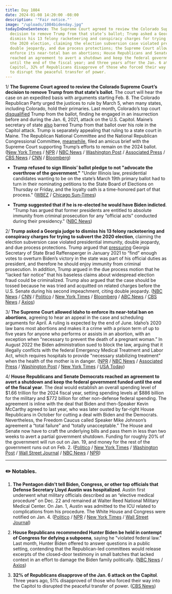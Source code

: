```yaml
---
title: Day 1084
date: 2024-01-08 14:20:00 -08:00
description: '"Fair notice."'
image: "/uploads/1084bidenday.jpg"
todayInOneSentence: The Supreme Court agreed to review the Colorado Supreme Court’s
  decision to remove Trump from that state’s ballot; Trump asked a Georgia judge to
  dismiss his 13 felony racketeering and conspiracy charges for trying to subvert
  the 2020 election, claiming the election subversion case violated presidential immunity,
  double jeopardy, and due process protections; the Supreme Court allowed Idaho to
  enforce its near-total ban on abortions; House Republicans and Senate Democrats
  reached an agreement to avert a shutdown and keep the federal government funded
  until the end of the fiscal year; and three years after the Jan. 6 attack on the
  Capitol, 32% of Republicans disapprove of those who forced their way into the Capitol
  to disrupt the peaceful transfer of power.
---
```


1/ **The Supreme Court agreed to review the Colorado Supreme Court’s decision to remove Trump from that state’s ballot**. The court will hear the case on an expedited basis with arguments starting Feb. 8. The Colorado Republican Party urged the justices to rule by March 5, when many states, including Colorado, hold their primaries. Last month, Colorado’s top court [disqualified](https://whatthefuckjusthappenedtoday.com/2023/12/19/day-1064/#1-the-colorado-supreme-court-removed) Trump from the ballot, finding he engaged in an insurrection before and during the Jan. 6, 2021, attack on the U.S. Capitol. Maine’s secretary of state [also](https://whatthefuckjusthappenedtoday.com/2024/01/02/day-1078/#1-maine%E2%80%99s-secretary-of-state-removed) barred Trump from that ballot over his role in the Capitol attack. Trump is separately appealing that ruling to a state court in Maine. The Republican National Committee and the National Republican Congressional Committee, [meanwhile](https://www.politico.com/news/2024/01/05/rnc-nrcc-supreme-court-amicus-brief-trump-00134069), filed an amicus brief with the Supreme Court supporting Trump’s efforts to remain on the 2024 ballot. ([New York Times](https://www.nytimes.com/2024/01/05/us/trump-supreme-court-colorado-ballot.html) / [NPR](https://www.npr.org/2024/01/05/1222859510/supreme-court-colorado-ballots) / [NBC News](https://www.nbcnews.com/politics/supreme-court/supreme-court-agrees-weigh-whether-trump-can-kicked-ballot-colorado-rcna132058) / [Washington Post](https://www.washingtonpost.com/politics/2024/01/05/supreme-court-trump-colorado-ballot-insurrection/) / [Associated Press](https://apnews.com/article/supreme-court-trump-insurrection-2024-election-0baac5ba0c1868e437e365af17eeab24) /[ CBS News](https://www.cbsnews.com/news/trump-colorado-case-2024-ballot-supreme-court/) / [CNN](https://www.cnn.com/2024/01/05/politics/supreme-court-trump-colorado-14th-amendment-insurrectionist-clause/index.html) / [Bloomberg](https://www.bloomberg.com/news/articles/2024-01-05/supreme-court-agrees-to-hear-trump-colorado-ballot-appeal?sref=MIBMEEoj))

* **Trump refused to sign Illinois’ ballot pledge to not "advocate the overthrow of the government."** "Under Illinois law, presidential candidates wanting to be on the state’s March 19th primary ballot had to turn in their nominating petitions to the State Board of Elections on Thursday or Friday, and the loyalty oath is a time-honored part of that process." ([WBEZ](https://www.wbez.org/stories/trump-did-not-sign-illinois-candidate-loyalty-oath/1d1fbaf4-261f-4c15-b466-8fb749d404e1) / [Chicago Sun-Times](https://chicago.suntimes.com/2024/1/6/24027720/donald-trump-loyalty-oath-illinois-ballot-advocate-overthrow-government-pledge-mccarthy-red-scare))

* **Trump suggested that if he is re-elected he would have Biden indicted**. “Trump has argued that former presidents are entitled to absolute immunity from criminal prosecution for any “official acts” conducted during their presidency." ([NBC News](https://www.nbcnews.com/politics/donald-trump/trump-suggests-re-elected-biden-indicted-rcna132810))

2/ **Trump asked a Georgia judge to dismiss his 13 felony racketeering and conspiracy charges for trying to subvert the 2020 election**, claiming the election subversion case violated presidential immunity, double jeopardy, and due process protections. Trump argued that [pressuring](https://whatthefuckjusthappenedtoday.com/2021/01/04/day-1446/#1-trump-pressured-georgia%E2%80%99s-secretar) Georgia Secretary of State Brad Raffensperger in January 2021 to “find” enough votes to overturn Biden’s victory in the state was part of his official duties as president, and therefore he should enjoy immunity from criminal prosecution. In addition, Trump argued in the due process motion that he "lacked fair notice” that his baseless claims about widespread election fraud could be criminalized. Trump also argued that the case should be tossed because he was tried and acquitted on related charges before the U.S. Senate during his second impeachment, citing double jeopardy. ([NBC News](https://www.nbcnews.com/politics/donald-trump/trump-moves-dismiss-georgia-election-case-presidential-immunity-ground-rcna132858) / [CNN](https://www.cnn.com/2024/01/08/politics/trump-fulton-county-georgia-immunity/index.html) / [Politico](https://www.politico.com/news/2024/01/08/trump-seeks-georgia-dismissal-immunity-00134305) / [New York Times](https://www.nytimes.com/2024/01/08/us/trump-georgia-election-case-immunity.html) / [Bloomberg](https://www.bloomberg.com/news/articles/2024-01-05/new-york-now-seeks-370-million-from-trump-in-civil-fraud-trial?sref=MIBMEEoj) / [ABC News](https://abcnews.go.com/US/trump-seeks-dismiss-georgia-election-interference-case-based/story?id=106195551) / [CBS News](https://www.cbsnews.com/news/trump-georgia-case/) / [Axios](https://www.axios.com/2024/01/08/trump-immunity-clause-filing-georgia))

3/ **The Supreme Court allowed Idaho to enforce its near-total ban on abortions**, agreeing to hear an appeal in the case and scheduling arguments for April. A ruling is expected by the end of June. Idaho’s 2020 law bans most abortions and makes it a crime with a prison term of up to five years for anyone who performs or assists in an abortion, with an exception when “necessary to prevent the death of a pregnant woman.” In August 2022 the Biden administration sued to block the law, arguing that it illegally conflicts with the federal Emergency Medical Treatment and Labor Act, which requires hospitals to provide "necessary stabilizing treatment" when the health of the mother is in danger. ([NPR](https://www.npr.org/2024/01/05/1216284896/supreme-court-allows-idaho-abortion-ban-to-be-enacted-first-such-ruling-since-do) / [NBC News](https://www.nbcnews.com/politics/supreme-court/supreme-court-allows-idaho-enforce-abortion-law-emergency-room-doctors-rcna127244) / [Associated Press](https://apnews.com/article/supreme-court-abortion-medical-emergencies-idaho-8ca89d7de0c1fa9256dcd27d1847e144) / [Washington Post](https://www.washingtonpost.com/politics/2024/01/05/abortion-idaho-supreme-court-hospitals-emtala/) / [New York Times](https://www.nytimes.com/2024/01/05/us/politics/supreme-court-idaho-abortion-ban.html) / [USA Today](https://www.usatoday.com/story/news/politics/2024/01/05/supreme-court-idaho-abortion-ban-emergency-room/71829321007/))

4/ **House Republicans and Senate Democrats reached an agreement to avert a shutdown and keep the federal government funded until the end of the fiscal year**. The deal would establish an overall spending level of $1.66 trillion for the 2024 fiscal year, setting spending levels at $886 billion for the military and $772 billion for other non-defense federal spending. The agreement is inline with the deal that Biden and then-Speaker Kevin McCarthy agreed to last year, who was later ousted by far-right House Republicans in October for cutting a deal with Biden and the Democrats. Nevertheless, the Freedom Caucus called Speaker Mike Johnson’s agreement a “total failure” and “totally unacceptable.” The House and Senate now have to craft the underlying bills and pass them in less than two weeks to avert a partial government shutdown. Funding for roughly 20% of the government will run out on Jan. 19, and money for the rest of the government runs out on Feb. 2. ([Politico](https://www.politico.com/news/2024/01/07/congress-spending-deal-shutdown-00134200) / [New York Times](https://www.nytimes.com/2024/01/08/us/politics/congress-spending-deal.html) / [Washington Post](https://www.washingtonpost.com/business/2024/01/07/congress-budget-deal/) / [Wall Street Journal](https://www.wsj.com/politics/policy/congressional-negotiators-reach-agreement-on-1-6-trillion-government-spending-level-for-2024-c593a1b5) / [NBC News](https://www.nbcnews.com/politics/congress/congress-reaches-deal-much-spend-2024-shutdown-deadline-nears-rcna132739) / [NPR](https://www.npr.org/2024/01/07/1223378237/congressional-deal-shutdown))

---

### ✏️ Notables.

1. **The Pentagon didn't tell Biden, Congress, or other top officials that Defense Secretary Lloyd Austin was hospitalized**. Austin first underwent what military officials described as an “elective medical procedure” on Dec. 22 and remained at Walter Reed National Military Medical Center. On Jan. 1, Austin was admitted to the ICU related to complications from his procedure. The White House and Congress were notified on Jan. 4. ([Politico](https://www.politico.com/news/2024/01/06/pentagon-took-3-days-to-inform-white-houses-nsc-of-austins-hospitalization-00134176) / [NPR](https://www.npr.org/2024/01/06/1223333029/defense-secretary-lloyd-austin-hospitalized-secrecy) / [New York Times](https://www.nytimes.com/2024/01/06/us/politics/lloyd-austin-hospitalization.html) / [Wall Street Journal](https://www.wsj.com/politics/national-security/biden-backs-defense-chief-austin-wont-take-resignation-if-offered-c6c39c1a?mod=followamazon))

2. **House Republicans recommended Hunter Biden be held in contempt of Congress for defying a subpoena**, saying he "violated federal law." Last month, Hunter Biden offered to answer questions in a public setting, contending that the Republican-led committees would release excerpts of the closed-door testimony in small batches that lacked context in an effort to damage the Biden family politically. ([NBC News](https://www.nbcnews.com/politics/congress/house-republicans-release-report-recommending-hunter-biden-held-contem-rcna132800) / [Axios](https://www.axios.com/2024/01/08/hunter-biden-house-republicans-report))

3. **32% of Republicans disapprove of the Jan. 6 attack on the Capitol**. Three years ago, 51% disapproved of those who forced their way into the Capitol to disrupted the peaceful transfer of power. ([CBS News](https://www.cbsnews.com/news/jan-6-opinion-poll-republican-disapproval-wanes-2024-01-06/))